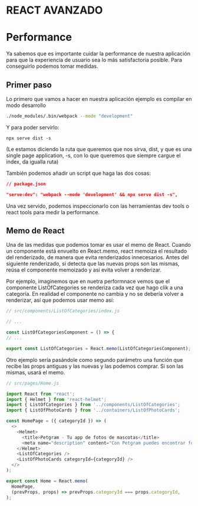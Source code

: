 # REACT AVANZADO

# Performance

Ya sabemos que es importante cuidar la performance de nuestra aplicación para que la experiencia de usuario sea lo más satisfactoria posible. Para conseguirlo podemos tomar medidas.

## Primer paso

Lo primero que vamos a hacer en nuestra aplicación ejemplo es compilar en modo desarrollo

```bash
./node_modules/.bin/webpack --mode "development"
```

Y para poder servirlo:

```npx serve dist -s```

(Le estamos diciendo la ruta que queremos que nos sirva, dist, y que es una single page application, -s, con lo que queremos que siempre cargue el index, da igualla ruta)

También podemos añadir un script que haga las dos cosas:

```json
// package.json

"serve:dev": "webpack --mode 'development' && npx serve dist -s",
```

Una vez servido, podemos inspeccionarlo con las herramientas dev tools o react tools para medir la performance.

## Memo de React

Una de las medidas que podemos tomar es usar el memo de React. Cuando un componente está envuelto en React.memo, react memoiza el resultado del renderizado, de manera que evita renderizados innecesarios. Antes del siguiente renderizado, si detecta que las nuevas props son las mismas, reúsa el componente memoizado y así evita volver a renderizar.

Por ejemplo, imaginemos que en nuetra performnace vemos que el componente ListOfCategories se renderiza cada vez que hago clik a una categoría. En realidad el componente no cambia y no se debería volver a renderizar, así que podemos usar memo así:

```js
// src/components/ListOfCategories/index.js

// ...

const ListOfCategoriesComponent = () => {
// ...

export const ListOfCategories = React.memo(ListOfCategoriesComponent);
```

Otro ejemplo sería pasándole como segundo parámetro una función que recibe las props antiguas y las nuevas y las podemos comprar. Si son las mismas, usará el memo.

```js
// src/pages/Home.js

import React from 'react';
import { Helmet } from 'react-helmet';
import { ListOfCategories } from '../components/ListOfCategories';
import { ListOfPhotoCards } from '../containers/ListOfPhotoCards';

const HomePage = ({ categoryId }) => (
  <>
    <Helmet>
      <title>Petgram - Tu app de fotos de mascotas</title>
      <meta name="description" content="Con Petgram puedes encontrar fotos de animales domésticos muy bonitos" />
    </Helmet>
    <ListOfCategories />
    <ListOfPhotoCards categoryId={categoryId} />
  </>
);

export const Home = React.memo(
  HomePage,
  (prevProps, props) => prevProps.categoryId === props.categoryId,
);

```

